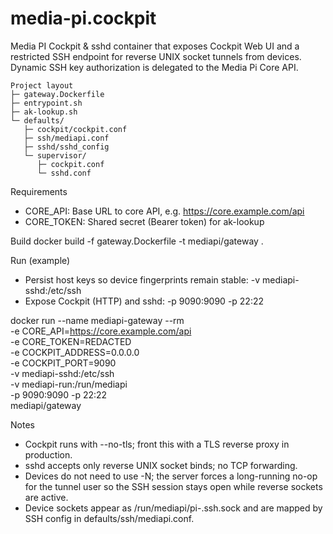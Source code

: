 # media-pi.cockpit

Media PI Cockpit & sshd container that exposes Cockpit Web UI and a restricted SSH endpoint for reverse UNIX socket tunnels from devices. Dynamic SSH key authorization is delegated to the Media Pi Core API.

```
Project layout
├─ gateway.Dockerfile
├─ entrypoint.sh
├─ ak-lookup.sh
└─ defaults/
   ├─ cockpit/cockpit.conf
   ├─ ssh/mediapi.conf
   ├─ sshd/sshd_config
   └─ supervisor/
      ├─ cockpit.conf
      └─ sshd.conf
```

Requirements
- CORE_API: Base URL to core API, e.g. https://core.example.com/api
- CORE_TOKEN: Shared secret (Bearer token) for ak-lookup

Build
docker build -f gateway.Dockerfile -t mediapi/gateway .

Run (example)
- Persist host keys so device fingerprints remain stable:
  -v mediapi-sshd:/etc/ssh 
- Expose Cockpit (HTTP) and sshd:
  -p 9090:9090 -p 22:22

docker run --name mediapi-gateway --rm \
  -e CORE_API=https://core.example.com/api \
  -e CORE_TOKEN=REDACTED \
  -e COCKPIT_ADDRESS=0.0.0.0 \
  -e COCKPIT_PORT=9090 \
  -v mediapi-sshd:/etc/ssh \
  -v mediapi-run:/run/mediapi \
  -p 9090:9090 -p 22:22 \
  mediapi/gateway

Notes
- Cockpit runs with --no-tls; front this with a TLS reverse proxy in production.
- sshd accepts only reverse UNIX socket binds; no TCP forwarding.
- Devices do not need to use -N; the server forces a long-running no-op for the tunnel user so the SSH session stays open while reverse sockets are active.
- Device sockets appear as /run/mediapi/pi-<deviceId>.ssh.sock and are mapped by SSH config in defaults/ssh/mediapi.conf.
